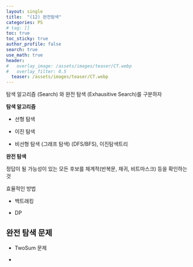 ```yaml
---
layout: single  
title:  "(12) 완전탐색"
categories: PS
# tag: []
toc: true
toc_sticky: true
author_profile: false
search: true
use_math: true
header:
#   overlay_image: /assets/images/teaser/CT.webp
#   overlay_filter: 0.5
  teaser: /assets/images/teaser/CT.webp
---
```


탐색 알고리즘 (Search) 와 완전 탐색 (Exhausitive Search)를 구분하자

**탐색 알고리즘**

- 선형 탐색 

- 이진 탐색

- 비선형 탐색 (그래프 탐색) (DFS/BFS), 이진탐색트리

**완전 탐색**

정답이 될 가능성이 있는 모든 후보를 체계적(반복문, 재귀, 비트마스크) 등을 확인하는 것

효율적인 방법

- 백트래킹

- DP


## 완전 탐색 문제

- TwoSum 문제

- 


